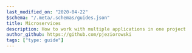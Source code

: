 ```yaml
---
last_modified_on: "2020-04-22"
$schema: "/.meta/.schemas/guides.json"
title: Microservices
description: How to work with multiple applications in one project
author_github: https://github.com/pjeziorowski
tags: ["type: guide"]
---
```




